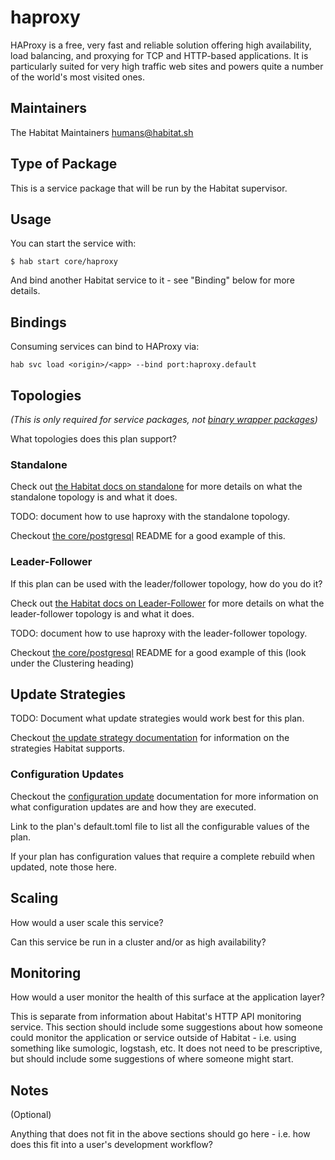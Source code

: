 # haproxy

HAProxy is a free, very fast and reliable solution offering high availability, load balancing, and proxying for TCP and HTTP-based applications. It is particularly suited for very high traffic web sites and powers quite a number of the world's most visited ones.

## Maintainers

The Habitat Maintainers humans@habitat.sh

## Type of Package

This is a service package that will be run by the Habitat supervisor.

## Usage

You can start the service with:

```
$ hab start core/haproxy
```

And bind another Habitat service to it - see "Binding" below for more details.

## Bindings

Consuming services can bind to HAProxy via:

```
hab svc load <origin>/<app> --bind port:haproxy.default
```

## Topologies

*(This is only required for service packages, not [binary wrapper packages](https://www.habitat.sh/docs/best-practices/#binary-wrapper-packages))*

What topologies does this plan support?

### Standalone

Check out [the Habitat docs on standalone](https://www.habitat.sh/docs/using-habitat/#standalone) for more details on what the standalone topology is and what it does.

TODO: document how to use haproxy with the standalone topology.

Checkout [the core/postgresql](https://github.com/habitat-sh/core-plans/tree/master/postgresql) README for a good example of this.

### Leader-Follower

If this plan can be used with the leader/follower topology, how do you do it?

Check out [the Habitat docs on Leader-Follower](https://www.habitat.sh/docs/using-habitat/#leader-follower-topology) for more details on what the leader-follower topology is and what it does.

TODO: document how to use haproxy with the leader-follower topology.

Checkout [the core/postgresql](https://github.com/habitat-sh/core-plans/tree/master/postgresql) README for a good example of this (look under the Clustering heading)

## Update Strategies

TODO: Document what update strategies would work best for this plan.

Checkout [the update strategy documentation](https://www.habitat.sh/docs/using-habitat/#update-strategy) for information on the strategies Habitat supports.

### Configuration Updates

Checkout the [configuration update](https://www.habitat.sh/docs/using-habitat/#configuration-updates) documentation for more information on what configuration updates are and how they are executed.

Link to the plan's default.toml file to list all the configurable values of the plan.

If your plan has configuration values that require a complete rebuild when updated, note those here.

## Scaling

How would a user scale this service?

Can this service be run in a cluster and/or as high availability?

## Monitoring

How would a user monitor the health of this surface at the application layer?

This is separate from information about Habitat's HTTP API monitoring service.  This section should include some suggestions about how someone could monitor the application or service outside of Habitat - i.e. using something like sumologic, logstash, etc.  It does not need to be prescriptive, but should include some suggestions of where someone might start.

## Notes

(Optional)

Anything that does not fit in the above sections should go here - i.e. how does this fit into a user's development workflow?
